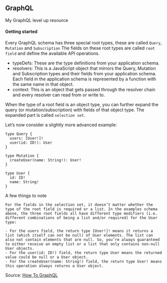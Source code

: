 ## GraphQL

My GraphQL level up resource

#### Getting started
Every GraphQL schema has three special root types, these are called `Query`, `Mutation` and `Subscription`
The fields on these root types are called `root field` and define the available API operations.

- typeDefs: These are the type definitions from your application schema.
- resolvers: This is a JavaScript object that mirrors the Query, Mutation and Subscription types and their fields from your application schema. Each              field in the application schema is represented by a function with the same name in that object.
- context: This is an object that gets passed through the resolver chain and every resolver can read from or write to.


When the type of a root field is an object type, you can further expand the query (or mutation/subscription) with fields of that object type. The expanded part is called `selection set`.

Let’s now consider a slightly more advanced example:

```
type Query {
  users: [User!]!
  user(id: ID!): User
}

type Mutation {
  createUser(name: String!): User!
}

type User {
  id: ID!
  name: String!
}
```
A few things to note
```
For the fields in the selection set, it doesn’t matter whether the type of the root field is required or a list. In the examples schema above, the three root fields all have different type modifiers (i.e. different combinations of being a list and/or required) for the User type:

- For the users field, the return type [User!]! means it returns a list (which itself can not be null) of User elements. The list can also not contain elements that are null. So, you’re always guaranteed to either receive an empty list or a list that only contains non-null User objects.
- For the user(id: ID!) field, the return type User means the returned value could be null or a User object.
- For the createUser(name: String!) field, the return type User! means this operation always returns a User object.
```



Source: [How To GraphQL](https://www.howtographql.com/)
